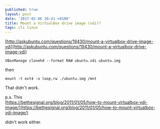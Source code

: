 ```yaml
---
published: true
layout: post
date: '2017-02-06 20:41 +0100'
title: Mount a VirtualBox drive image (vdi)?
tags: cli linux
---
```

[http://askubuntu.com/questions/19430/mount-a-virtualbox-drive-image-vdi](http://askubuntu.com/questions/19430/mount-a-virtualbox-drive-image-vdi)

    VBoxManage clonehd --format RAW ubuntu.vdi ubuntu.img

then

    mount -t ext4 -o loop,rw ./ubuntu.img /mnt
    
That didn't work.

p.s. This  
[https://bethesignal.org/blog/2011/01/05/how-to-mount-virtualbox-vdi-image/](https://bethesignal.org/blog/2011/01/05/how-to-mount-virtualbox-vdi-image/)

didn't work either.
